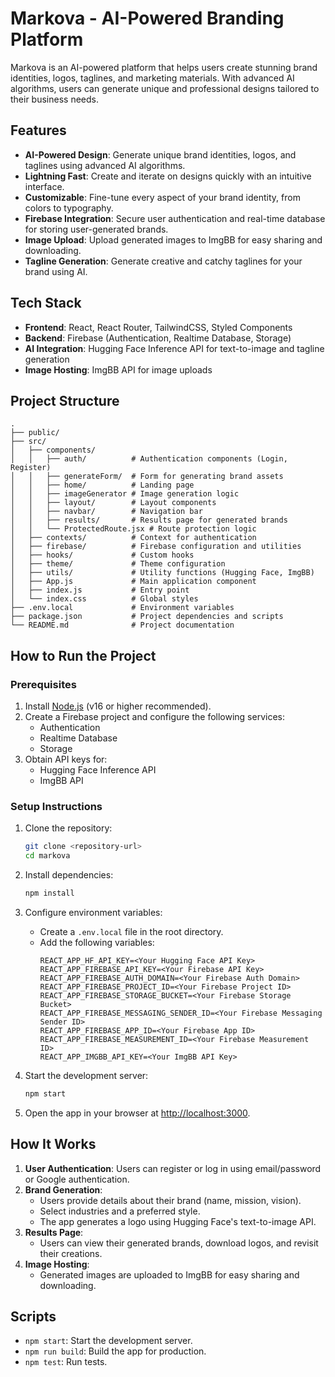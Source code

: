 # Markova - AI-Powered Branding Platform

Markova is an AI-powered platform that helps users create stunning brand identities, logos, taglines, and marketing materials. With advanced AI algorithms, users can generate unique and professional designs tailored to their business needs.

## Features

- **AI-Powered Design**: Generate unique brand identities, logos, and taglines using advanced AI algorithms.
- **Lightning Fast**: Create and iterate on designs quickly with an intuitive interface.
- **Customizable**: Fine-tune every aspect of your brand identity, from colors to typography.
- **Firebase Integration**: Secure user authentication and real-time database for storing user-generated brands.
- **Image Upload**: Upload generated images to ImgBB for easy sharing and downloading.
- **Tagline Generation**: Generate creative and catchy taglines for your brand using AI.

## Tech Stack

- **Frontend**: React, React Router, TailwindCSS, Styled Components
- **Backend**: Firebase (Authentication, Realtime Database, Storage)
- **AI Integration**: Hugging Face Inference API for text-to-image and tagline generation
- **Image Hosting**: ImgBB API for image uploads

## Project Structure

```
.
├── public/
├── src/
│   ├── components/
│   │   ├── auth/          # Authentication components (Login, Register)
│   │   ├── generateForm/  # Form for generating brand assets
│   │   ├── home/          # Landing page
│   │   ├── imageGenerator # Image generation logic
│   │   ├── layout/        # Layout components
│   │   ├── navbar/        # Navigation bar
│   │   ├── results/       # Results page for generated brands
│   │   └── ProtectedRoute.jsx # Route protection logic
│   ├── contexts/          # Context for authentication
│   ├── firebase/          # Firebase configuration and utilities
│   ├── hooks/             # Custom hooks
│   ├── theme/             # Theme configuration
│   ├── utils/             # Utility functions (Hugging Face, ImgBB)
│   ├── App.js             # Main application component
│   ├── index.js           # Entry point
│   └── index.css          # Global styles
├── .env.local             # Environment variables
├── package.json           # Project dependencies and scripts
└── README.md              # Project documentation
```

## How to Run the Project

### Prerequisites

1. Install [Node.js](https://nodejs.org/) (v16 or higher recommended).
2. Create a Firebase project and configure the following services:
   - Authentication
   - Realtime Database
   - Storage
3. Obtain API keys for:
   - Hugging Face Inference API
   - ImgBB API

### Setup Instructions

1. Clone the repository:

   ```bash
   git clone <repository-url>
   cd markova
   ```

2. Install dependencies:

   ```bash
   npm install
   ```

3. Configure environment variables:

   - Create a `.env.local` file in the root directory.
   - Add the following variables:
     ```env
     REACT_APP_HF_API_KEY=<Your Hugging Face API Key>
     REACT_APP_FIREBASE_API_KEY=<Your Firebase API Key>
     REACT_APP_FIREBASE_AUTH_DOMAIN=<Your Firebase Auth Domain>
     REACT_APP_FIREBASE_PROJECT_ID=<Your Firebase Project ID>
     REACT_APP_FIREBASE_STORAGE_BUCKET=<Your Firebase Storage Bucket>
     REACT_APP_FIREBASE_MESSAGING_SENDER_ID=<Your Firebase Messaging Sender ID>
     REACT_APP_FIREBASE_APP_ID=<Your Firebase App ID>
     REACT_APP_FIREBASE_MEASUREMENT_ID=<Your Firebase Measurement ID>
     REACT_APP_IMGBB_API_KEY=<Your ImgBB API Key>
     ```

4. Start the development server:

   ```bash
   npm start
   ```

5. Open the app in your browser at [http://localhost:3000](http://localhost:3000).

## How It Works

1. **User Authentication**: Users can register or log in using email/password or Google authentication.
2. **Brand Generation**:
   - Users provide details about their brand (name, mission, vision).
   - Select industries and a preferred style.
   - The app generates a logo using Hugging Face's text-to-image API.
3. **Results Page**:
   - Users can view their generated brands, download logos, and revisit their creations.
4. **Image Hosting**:
   - Generated images are uploaded to ImgBB for easy sharing and downloading.

## Scripts

- `npm start`: Start the development server.
- `npm run build`: Build the app for production.
- `npm test`: Run tests.

  
